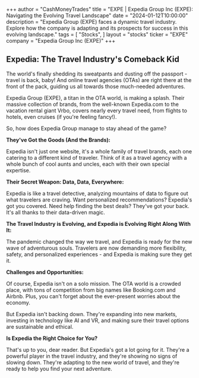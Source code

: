 +++
author = "CashMoneyTrades"
title = "EXPE |  Expedia Group Inc (EXPE): Navigating the Evolving Travel Landscape"
date = "2024-01-12T10:00:00"
description = "Expedia Group (EXPE) faces a dynamic travel industry. Explore how the company is adapting and its prospects for success in this evolving landscape."
tags = [
"Stocks",
]
layout = "stocks"
ticker = "EXPE"
company = "Expedia Group Inc (EXPE)"
+++
        


##  Expedia:  The Travel Industry's Comeback Kid 

The world's finally shedding its sweatpants and dusting off the passport -  travel is back, baby! And online travel agencies (OTAs) are right there at the front of the pack, guiding us all towards those much-needed adventures. 

Expedia Group (EXPE), a titan in the OTA world, is making a splash. Their massive collection of brands, from the well-known Expedia.com to the vacation rental giant Vrbo,  covers nearly every travel need, from flights to hotels, even cruises (if you're feeling fancy!). 

So, how does Expedia Group manage to stay ahead of the game?  

**They've Got the Goods (And the Brands):**

Expedia isn't just one website, it's a whole family of travel brands,  each one catering to a different kind of traveler.  Think of it as a travel agency with a whole bunch of cool aunts and uncles, each with their own special expertise. 

**Their Secret Weapon:  Data, Data, Everywhere:**

Expedia is like a travel detective, analyzing mountains of data to figure out what travelers are craving.  Want personalized recommendations? Expedia's got you covered. Need help finding the best deals? They've got your back.  It's all thanks to their data-driven magic. 

**The Travel Industry is Evolving, and Expedia is Evolving Right Along With It:**

The pandemic changed the way we travel, and Expedia is ready for the new wave of adventurous souls. Travelers are now demanding more flexibility, safety, and personalized experiences -  and Expedia is making sure they get it.  

**Challenges and Opportunities:**

Of course, Expedia isn't on a solo mission.  The OTA world is a crowded place, with tons of competition from big names like Booking.com and Airbnb. Plus,  you can't forget about the ever-present worries about the economy.

But Expedia isn't backing down.  They're expanding into new markets,  investing in technology like AI and VR, and making sure their travel options are sustainable and ethical.  

**Is Expedia the Right Choice for You?**

That's up to you, dear reader.  But Expedia's got a lot going for it. They're a powerful player in the travel industry, and they're showing no signs of slowing down.  They're  adapting to the new world of travel, and they're ready to help you find your next adventure. 

        